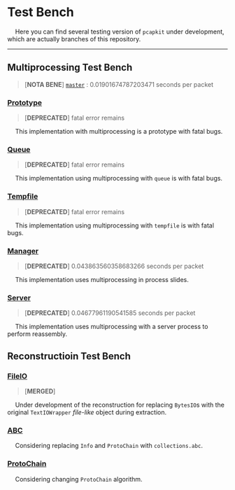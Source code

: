# Test Bench

&emsp; Here you can find several testing version of `pcapkit` under development, which are actually branches of this repository.

---

## Multiprocessing Test Bench

 > [__NOTA BENE__] [`master`](https://github.com/JarryShaw/pcapkit/tree/master#jspcap) : 0.01901674787203471 seconds per packet

### [Prototype](https://github.com/JarryShaw/pcapkit/tree/test/mp/prototype#jspcap)

 > [__DEPRECATED__] fatal error remains

&emsp; This implementation with multiprocessing is a prototype with fatal bugs.

### [Queue](https://github.com/JarryShaw/pcapkit/tree/test/mp/queue#jspcap)

 > [__DEPRECATED__] fatal error remains

&emsp; This implementation using multiprocessing with `queue` is with fatal bugs.

### [Tempfile](https://github.com/JarryShaw/pcapkit/tree/test/mp/tempfile#jspcap)

 > [__DEPRECATED__] fatal error remains

&emsp; This implementation using multiprocessing with `tempfile` is with fatal bugs.

### [Manager](https://github.com/JarryShaw/pcapkit/tree/test/mp/manager#jspcap)

 > [__DEPRECATED__] 0.043863560358683266 seconds per packet

&emsp; This implementation uses multiprocessing in process slides.

### [Server](https://github.com/JarryShaw/pcapkit/tree/test/mp/server#jspcap)

 > [__DEPRECATED__] 0.04677961190541585 seconds per packet

&emsp; This implementation uses multiprocessing with a server process to perform reassembly.

## Reconstructioin Test Bench

### [FileIO](https://github.com/JarryShaw/pypcapkit/tree/test/rc/fileio#pypcapkit)

 > [__MERGED__]

&emsp; Under development of the reconstruction for replacing `BytesIO`s with the original `TextIOWrapper` *file-like* object during extraction.

### [ABC](https://github.com/JarryShaw/pypcapkit/tree/test/rc/abc#pypcapkit)

&emsp; Considering replacing `Info` and `ProtoChain` with `collections.abc`.

### [ProtoChain](https://github.com/JarryShaw/pypcapkit/tree/test/rc/protochain#pypcapkit)

&emsp; Considering changing `ProtoChain` algorithm.
